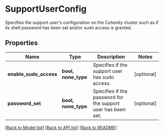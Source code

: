 # SupportUserConfig

Specifies the support user's configuration on the Cohesity cluster such as if its shell password has been set and/or sudo access is granted.

## Properties
Name | Type | Description | Notes
------------ | ------------- | ------------- | -------------
**enable_sudo_access** | **bool, none_type** | Specifies if the support user has sudo access. | [optional] 
**password_set** | **bool, none_type** | Specifies if the password for the support user has been set. | [optional] 

[[Back to Model list]](../README.md#documentation-for-models) [[Back to API list]](../README.md#documentation-for-api-endpoints) [[Back to README]](../README.md)



